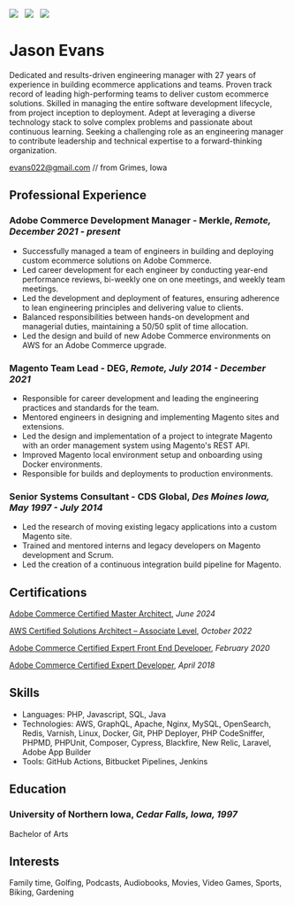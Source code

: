[![](https://img.shields.io/badge/PDF-Download-1abc9c?style=for-the-badge)](https://github.com/jasonevans1/resume/releases/latest/download/jason_evans_resume.pdf) &nbsp; [![](https://img.shields.io/badge/jasonevans-0077B5?style=for-the-badge&logo=linkedin&logoColor=white)](https://www.linkedin.com/in/jason-evans1/) &nbsp; [![](https://img.shields.io/badge/jasonevans1-1DA1F2?style=for-the-badge&logo=twitter&logoColor=white)](https://twitter.com/jasonevans1)


# Jason Evans

Dedicated and results-driven engineering manager with 27 years of experience in building ecommerce applications and teams. Proven track record of leading high-performing teams to deliver custom ecommerce solutions. Skilled in managing the entire software development lifecycle, from project inception to deployment. Adept at leveraging a diverse technology stack to solve complex problems and passionate about continuous learning. Seeking a challenging role as an engineering manager to contribute leadership and technical expertise to a forward-thinking organization.

[evans022@gmail.com](mailto:evans022@gmail.com) // from Grimes, Iowa

## Professional Experience

### Adobe Commerce Development Manager - Merkle, _Remote, December 2021 - present_

- Successfully managed a team of engineers in building and deploying custom ecommerce solutions on Adobe Commerce. 
- Led career development for each engineer by conducting year-end performance reviews, bi-weekly one on one meetings, and weekly team meetings.
- Led the development and deployment of features, ensuring adherence to lean engineering principles and delivering value to clients.
- Balanced responsibilities between hands-on development and managerial duties, maintaining a 50/50 split of time allocation.
- Led the design and build of new Adobe Commerce environments on AWS for an Adobe Commerce upgrade.

### Magento Team Lead - DEG, _Remote, July 2014 - December 2021_

- Responsible for career development and leading the engineering practices and standards for the team.
- Mentored engineers in designing and implementing Magento sites and extensions.
- Led the design and implementation of a project to integrate Magento with an order management system using Magento's REST API. 
- Improved Magento local environment setup and onboarding using Docker environments.
- Responsible for builds and deployments to production environments.


### Senior Systems Consultant - CDS Global, _Des Moines Iowa, May 1997 - July 2014_

- Led the research of moving existing legacy applications into a custom Magento site.
- Trained and mentored interns and legacy developers on Magento development and Scrum.
- Led the creation of a continuous integration build pipeline for Magento. 

## Certifications

[Adobe Commerce Certified Master Architect](https://www.credly.com/badges/3378e6c3-61da-4944-a0c2-47b60d693c27/public_url), _June 2024_

[AWS Certified Solutions Architect – Associate Level](https://www.credly.com/badges/1edd0b05-5530-4089-919b-7d878c85fdca), _October 2022_

[Adobe Commerce Certified Expert Front End Developer](https://www.credly.com/badges/c12697d1-3dd4-4642-8519-3bd34edf6c83/public_url), _February 2020_

[Adobe Commerce Certified Expert Developer](https://www.credly.com/badges/be17864e-cc41-4951-a5c6-5051d9cf2735), _April 2018_ 

## Skills

- Languages: PHP, Javascript, SQL, Java
- Technologies: AWS, GraphQL, Apache, Nginx, MySQL, OpenSearch, Redis, Varnish, Linux, Docker, Git, PHP Deployer, PHP CodeSniffer, PHPMD, PHPUnit, Composer, Cypress, Blackfire, New Relic, Laravel, Adobe App Builder
- Tools: GitHub Actions, Bitbucket Pipelines, Jenkins

## Education 

### University of Northern Iowa, _Cedar Falls, Iowa, 1997_

Bachelor of Arts

## Interests

Family time, Golfing, Podcasts, Audiobooks, Movies, Video Games, Sports, Biking, Gardening


